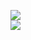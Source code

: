 [![](https://img.shields.io/badge/Made%20With-Github%20Spray-lightgrey.svg?style=for-the-badge&logo=github)](https://github.com/Annihil/github-spray#628)  
[![](https://i.imgur.com/2DrTn0Z.gif)](https://github.com/Annihil/github-spray)